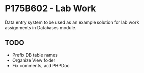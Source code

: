 # P175B602 - Lab Work

Data entry system to be used as an example solution for lab work assignments in Databases module.

## TODO
- Prefix DB table names
- Organize View folder
- Fix comments, add PHPDoc

